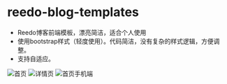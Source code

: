 # reedo-blog-templates


- Reedo博客前端模板，漂亮简洁，适合个人使用
- 使用bootstrap样式（轻度使用）。代码简洁，没有复杂的样式逻辑，方便调整。
- 支持自适应。


![首页](http://p5ar9j17o.bkt.clouddn.com/reedo/sys/screenshot/index.png)
![详情页](http://p5ar9j17o.bkt.clouddn.com/reedo/sys/screenshot/detail.png)
![首页手机端](http://p5ar9j17o.bkt.clouddn.com/reedo/sys/screenshot/index-h.png)
